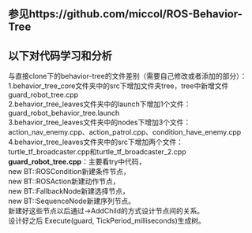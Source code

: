 参见https://github.com/miccol/ROS-Behavior-Tree
-----------

以下对代码学习和分析
-------
与直接clone下的behavior-tree的文件差别（需要自己修改或者添加的部分）：  
1.behavior_tree_core文件夹中的src下增加文件夹tree，tree中新增文件guard_robot_tree.cpp  
2.behavior_tree_leaves文件夹中的launch下增加1个文件：guard_robot_behavior_tree.launch   
3.behavior_tree_leaves文件夹中的nodes下增加3个文件：action_nav_enemy.cpp、action_patrol.cpp、condition_have_enemy.cpp
4.behavior_tree_leaves文件夹中的src下增加两个文件：turtle_tf_broadcaster.cpp和turtle_tf_broadcaster_2.cpp</br>
**guard_robot_tree.cpp**：主要看try中代码，  
new BT::ROSCondition新建条件节点，  
new BT::ROSAction新建动作节点，  
new BT::FallbackNode新建选择节点，  
new BT::SequenceNode新建序列节点。  
新建好这些节点以后通过->AddChild的方式设计节点间的关系。  
设计好之后 Execute(guard, TickPeriod_milliseconds)生成树。</br>

